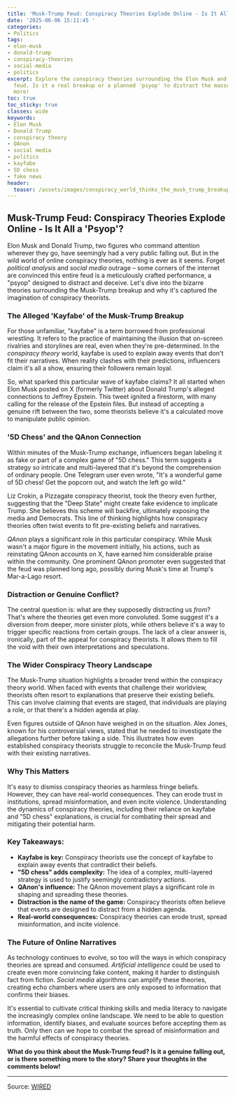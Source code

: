 ```yaml
---
title: 'Musk-Trump Feud: Conspiracy Theories Explode Online - Is It All a ''Psyop''?'
date: '2025-06-06 15:11:45 '
categories:
- Politics
tags:
- elon-musk
- donald-trump
- conspiracy-theories
- social-media
- politics
excerpt: Explore the conspiracy theories surrounding the Elon Musk and Donald Trump
  feud. Is it a real breakup or a planned 'psyop' to distract the masses? Find out
  more!
toc: true
toc_sticky: true
classes: wide
keywords:
- Elon Musk
- Donald Trump
- conspiracy theory
- QAnon
- social media
- politics
- kayfabe
- 5D chess
- fake news
header:
  teaser: /assets/images/conspiracy_world_thinks_the_musk_trump_breakup_is__20250606151145.jpg
---
```


## Musk-Trump Feud: Conspiracy Theories Explode Online - Is It All a 'Psyop'?

Elon Musk and Donald Trump, two figures who command attention wherever they go, have seemingly had a very public falling out. But in the wild world of online conspiracy theories, nothing is ever as it seems. Forget *political analysis* and *social media* outrage – some corners of the internet are convinced this entire feud is a meticulously crafted performance, a "psyop" designed to distract and deceive. Let's dive into the bizarre theories surrounding the Musk-Trump breakup and why it's captured the imagination of conspiracy theorists.

### The Alleged 'Kayfabe' of the Musk-Trump Breakup

For those unfamiliar, "kayfabe" is a term borrowed from professional wrestling. It refers to the practice of maintaining the illusion that on-screen rivalries and storylines are real, even when they're pre-determined. In the *conspiracy theory* world, kayfabe is used to explain away events that don't fit their narratives. When reality clashes with their predictions, influencers claim it's all a show, ensuring their followers remain loyal.

So, what sparked this particular wave of kayfabe claims? It all started when Elon Musk posted on X (formerly Twitter) about Donald Trump's alleged connections to Jeffrey Epstein. This tweet ignited a firestorm, with many calling for the release of the Epstein files. But instead of accepting a genuine rift between the two, some theorists believe it's a calculated move to manipulate public opinion.

### '5D Chess' and the QAnon Connection

Within minutes of the Musk-Trump exchange, influencers began labeling it as fake or part of a complex game of "5D chess." This term suggests a strategy so intricate and multi-layered that it's beyond the comprehension of ordinary people. One Telegram user even wrote, "It's a wonderful game of 5D chess! Get the popcorn out, and watch the left go wild."

Liz Crokin, a Pizzagate conspiracy theorist, took the theory even further, suggesting that the "Deep State" might create fake evidence to implicate Trump. She believes this scheme will backfire, ultimately exposing the media and Democrats. This line of thinking highlights how conspiracy theories often twist events to fit pre-existing beliefs and narratives.

*QAnon* plays a significant role in this particular conspiracy. While Musk wasn't a major figure in the movement initially, his actions, such as reinstating QAnon accounts on X, have earned him considerable praise within the community. One prominent QAnon promoter even suggested that the feud was planned long ago, possibly during Musk's time at Trump's Mar-a-Lago resort.

### Distraction or Genuine Conflict?

The central question is: what are they supposedly distracting us *from*? That's where the theories get even more convoluted. Some suggest it's a diversion from deeper, more sinister plots, while others believe it's a way to trigger specific reactions from certain groups. The lack of a clear answer is, ironically, part of the appeal for conspiracy theorists. It allows them to fill the void with their own interpretations and speculations.

### The Wider Conspiracy Theory Landscape

The Musk-Trump situation highlights a broader trend within the conspiracy theory world. When faced with events that challenge their worldview, theorists often resort to explanations that preserve their existing beliefs. This can involve claiming that events are staged, that individuals are playing a role, or that there's a hidden agenda at play.

Even figures outside of QAnon have weighed in on the situation. Alex Jones, known for his controversial views, stated that he needed to investigate the allegations further before taking a side. This illustrates how even established conspiracy theorists struggle to reconcile the Musk-Trump feud with their existing narratives.

### Why This Matters

It's easy to dismiss conspiracy theories as harmless fringe beliefs. However, they can have real-world consequences. They can erode trust in institutions, spread misinformation, and even incite violence. Understanding the dynamics of conspiracy theories, including their reliance on kayfabe and "5D chess" explanations, is crucial for combating their spread and mitigating their potential harm.

### Key Takeaways:

*   **Kayfabe is key:** Conspiracy theorists use the concept of kayfabe to explain away events that contradict their beliefs.
*   **"5D chess" adds complexity:** The idea of a complex, multi-layered strategy is used to justify seemingly contradictory actions.
*   **QAnon's influence:** The QAnon movement plays a significant role in shaping and spreading these theories.
*   **Distraction is the name of the game:** Conspiracy theorists often believe that events are designed to distract from a hidden agenda.
*   **Real-world consequences:** Conspiracy theories can erode trust, spread misinformation, and incite violence.

### The Future of Online Narratives

As technology continues to evolve, so too will the ways in which conspiracy theories are spread and consumed. *Artificial intelligence* could be used to create even more convincing fake content, making it harder to distinguish fact from fiction. *Social media* algorithms can amplify these theories, creating echo chambers where users are only exposed to information that confirms their biases.

It's essential to cultivate critical thinking skills and media literacy to navigate the increasingly complex online landscape. We need to be able to question information, identify biases, and evaluate sources before accepting them as truth. Only then can we hope to combat the spread of misinformation and the harmful effects of conspiracy theories.

**What do you think about the Musk-Trump feud? Is it a genuine falling out, or is there something more to the story? Share your thoughts in the comments below!**

---

Source: [WIRED](https://www.wired.com/story/conspiracy-world-qanon-musk-trump-breakup-fake-psyop/)